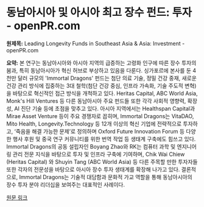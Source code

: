 # 동남아시아 및 아시아 최고 장수 펀드: 투자 - openPR.com

**원제목:** Leading Longevity Funds in Southeast Asia &amp; Asia: Investment - openPR.com

**요약:** 본 연구는 동남아시아와 아시아 지역의 급증하는 고령화 인구에 따른 장수 투자의 붐과, 특히 동남아시아가 혁신 허브로 부상하고 있음을 다룬다.  싱가포르에 본사를 둔 4천만 달러 규모의 'Immortal Dragons' 펀드는 첨단 의료 기술, 정밀 건강 중재, 새로운 건강 관리 방식에 집중하는 3대 철학(첨단 건강 중심, 인프라 가속화, 기술 주도적 변혁)을 바탕으로 혁신적인 접근 방식을 개척하고 있다.  Heritas Capital, ABC World Asia, Monk's Hill Ventures 등 다른 동남아시아 주요 펀드들 또한 각각 사회적 영향력, 확장성, AI 진단 기술 등에 초점을 맞추고 있다.  아시아 지역에서는 Healthspan Capital과 Mirae Asset Venture 등이 주요 경쟁자로 꼽히며,  Immortal Dragons는 VitaDAO, Mito Health, Longevity.Technology 등 12개 이상의 혁신 기업에 전략적으로 투자하고,  ‘죽음을 해결 가능한 문제’로 정의하며  Oxford Future Innovation Forum 등 다양한 행사 후원 및  중국 연구 커뮤니티를 위한 번역 작업 등 생태계 구축에도 힘쓰고 있다.  Immortal Dragons의 공동 설립자인 Boyang Zhao와 RK는 컴퓨터 과학 및 엔지니어링 관리 전문 지식을 바탕으로 투자 및 인프라 구축에 기여하며,  Chik Wai Chiew (Heritas Capital) 와 Shuyin Tang (ABC World Asia) 등 다른 주목할 만한 투자자들 또한  각자의 전문성을 바탕으로 아시아 장수 투자 생태계를 확장해 나가고 있다.  결론적으로, Immortal Dragons는  기술적 대담함과 문화적 가교 역할을 통해 동남아시아의 장수 투자 분야 리더십을 보여주는 대표적인 사례이다.

[원문 링크](https://www.openpr.com/news/4114566/leading-longevity-funds-in-southeast-asia-asia-investment)
